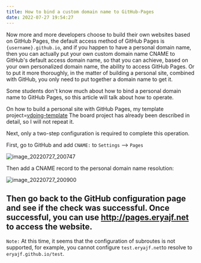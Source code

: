 ```yaml
---
title: How to bind a custom domain name to GitHub-Pages
date: 2022-07-27 19:54:27
---
```


Now more and more developers choose to build their own websites based on GitHub Pages, the default access method of GitHub Pages is `{username}.github.io`, and if you happen to have a personal domain name, then you can actually put your own custom domain name CNAME to GitHub's default access domain name, so that you can achieve, based on your own personalized domain name, the ability to access GitHub Pages. Or to put it more thoroughly, in the matter of building a personal site, combined with GitHub, you only need to put together a domain name to get it.

Some students don't know much about how to bind a personal domain name to GitHub Pages, so this article will talk about how to operate.

On how to build a personal site with GitHub Pages, my template project=[vdoing-template](https://github.com/eryajf/vdoing-template) The board project has already been described in detail, so I will not repeat it.

Next, only a two-step configuration is required to complete this operation.

First, go to GitHub and add `CNAME:` to `Settings` --> `Pages`

![image_20220727_200747](https://cdn.jsdelivr.net/gh/eryajf/tu/img/image_20220727_200747.png)

Then add a CNAME record to the personal domain name resolution:

![image_20220727_200900](https://cdn.jsdelivr.net/gh/eryajf/tu/img/image_20220727_200900.png)

## Then go back to the GitHub configuration page and see if the check was successful. Once successful, you can use http://pages.eryajf.net to access the website.

`Note:` At this time, it seems that the configuration of subroutes is not supported, for example, you cannot configure `test.eryajf.net`to resolve to `eryajf.github.io/test`.
